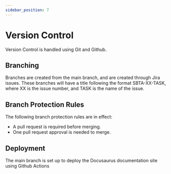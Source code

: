 ```yaml
---
sidebar_position: 7
---
```


# Version Control

Version Control is handled using Git and Github.

## Branching
Branches are created from the main branch, and are created through Jira issues. These branches will have a title following the format SBTA-XX-TASK, where XX is the issue number, and TASK is the name of the issue.

## Branch Protection Rules

The following branch protection rules are in effect:
- A pull request is required before merging.
- One pull request approval is needed to merge.

## Deployment

The main branch is set up to deploy the Docusaurus documentation site using Github Actions
